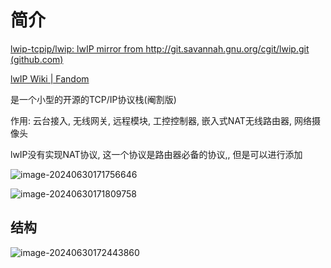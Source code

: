 # 简介

[lwip-tcpip/lwip: lwIP mirror from http://git.savannah.gnu.org/cgit/lwip.git (github.com)](https://github.com/lwip-tcpip/lwip?tab=readme-ov-file)

[lwIP Wiki | Fandom](https://lwip.fandom.com/wiki/LwIP_Wiki)

是一个小型的开源的TCP/IP协议栈(阉割版)

作用: 云台接入, 无线网关, 远程模块, 工控控制器, 嵌入式NAT无线路由器, 网络摄像头

lwIP没有实现NAT协议, 这一个协议是路由器必备的协议,, 但是可以进行添加

![image-20240630171756646](https://picture-01-1316374204.cos.ap-beijing.myqcloud.com/image/202406301717726.png)

![image-20240630171809758](https://picture-01-1316374204.cos.ap-beijing.myqcloud.com/image/202406301718814.png)

## 结构

![image-20240630172443860](https://picture-01-1316374204.cos.ap-beijing.myqcloud.com/image/202406301724917.png)